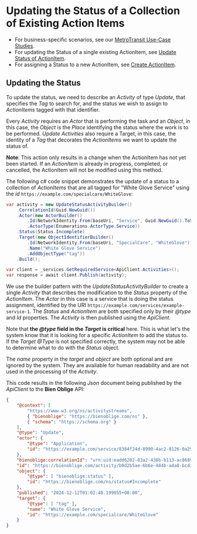 # Updating the Status of a Collection of Existing Action Items

* For business-specific scenarios, see our [MetroTransit Use-Case Studies](./MetroTransit/README.md).
* For updating the Status of a single existing ActionItem, see [Update Status of ActionItem](./update-status-of-actionitem.md).
* For assigning a Status to a new ActionItem, see [Create ActionItem](./create-actionitem.md).

## Updating the Status

To update the status, we need to describe an *Activity* of type *Update*, that specifies the *Tag* to search for, and the status we wish to assign to *ActionItems* tagged with that identifier.

Every *Activity* requires an *Actor* that is performing the task and an *Object*, in this case, the *Object* is the *Place* identifying the status where the work is to be performed. *Update Activities* also require a Target, in this case, the identity of a *Tag* that decorates the *ActionItems* we want to update the status of.

**Note**: This action only results in a change when the ActionItem has not yet been started. If an *ActionItem* is already in progress, completed, or cancelled, the ActionItem will not be modified using this method.

The following c# code snippet demonstrates the update of a status to a collection of *ActionItems* that are all tagged for "White Glove Service" using the *id* `https://example.com/specialcare/WhiteGlove`:

```csharp
var activity = new UpdateStatusActivityBuilder()
    .CorrelationId(Guid.NewGuid())
    .Actor(new ActorBuilder()
        .Id(NetworkIdentity.From(baseUri, "Service", Guid.NewGuid().ToString()))
        .ActorType(Enumerations.ActorType.Service))
    .Status(Status.Incomplete)
    .Target(new ObjectIdentifierBuilder()
        .Id(NetworkIdentity.From(baseUri, "SpecialCare", "WhiteGlove"))
        .Name("White Glove Service")
        .AddObjectType("tag"))
    .Build();

var client = _services.GetRequiredService<ApiClient.Activities>();
var response = await client.Publish(activity);
```

We use the builder pattern with the *UpdateStatusActivityBuilder* to create a single *Activity* that describes the modification to the *Status* property of the *ActionItem*. The *Actor* in this case is a service that is doing the status assignment, identified by the URI `https://example.com/services/example-service-1`. The *Status* and *ActionItem* are both specified only by their *@type* and *Id* properties. The *Activity* is then published using the *ApiClient*.

Note that **the *@type* field in the *Target* is critical** here. This is what let's the system know that it is looking for a specific *ActionItem* to add the status to. If the *Target @Type* is not specified correctly, the system may not be able to determine what to do with the *Status* object.

The *name* property in the *target* and *object* are both optional and are ignored by the system. They are available for human readability and are not used in the processing of the *Activity*.

This code results in the following *Json* document being published by the *ApiClient* to the **Bien Oblige** API:

```json
{
    "@context": [
        "https://www.w3.org/ns/activitystreams",
        { "bienoblige": "https://bienoblige.com/ns" },
        { "schema": "https://schema.org" }
    ],
    "@type": "Update",
    "actor": {
        "@type": "Application",
        "id": "https://example.com/service/8384f24d-8990-4ac2-8126-0a29c1fc1b36"
    },
    "bienoblige:correlationId": "urn:uid:eadd6202-83a2-438b-b113-ac86898f3ddb",
    "id": "https://bienoblige.com/activity/b0d2b5ae-6b6e-484b-ada0-bcd359299946",
    "object": {
        "@type": [ "bienoblige:status" ],
        "id": "https://bienoblige.com/ns/status#Incomplete"
    },
    "published": "2024-12-12T01:02:48.199055+00:00",
    "target": {
        "@type": [ "tag" ],
        "name": "White Glove Service",
        "id": "https://example.com/specialcare/WhiteGlove"
    }
}
```
